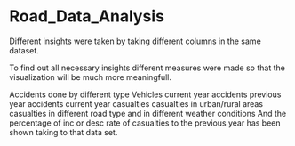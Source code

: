 # Road_Data_Analysis

Different insights were taken by taking different columns in the same dataset.

To find out all necessary insights different measures were made so that the visualization will be much more meaningfull.

Accidents done by different type Vehicles 
current year accidents 
previous year accidents 
current year casualties 
casualties in urban/rural areas 
casualties in different road type and in different weather conditions 
And the percentage of inc or desc rate of casualties to the previous year has been shown taking to that data set.
